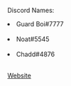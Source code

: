 <p>Discord Names:</p>
<li>Guard Boi#7777</li> ⠀
<li>Noat#5545</li>⠀
<li>Chadd#4876</li>⠀

<a href="https://cow.futbol">Website</a>
